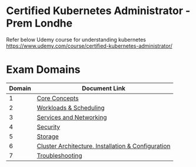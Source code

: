 # Certified Kubernetes Administrator - Prem Londhe

Refer below Udemy course for understanding kubernetes
https://www.udemy.com/course/certified-kubernetes-administrator/

# Exam Domains

| Domain | Document Link |
| ------ | ------ |
| 1 | [Core Concepts][PlDa] |
| 2 | [Workloads & Scheduling][PlDb] |
| 3 | [Services and Networking][PlDc] 
| 4 | [Security][PlDe] |
| 5 | [Storage][PlDf] |
| 6 | [Cluster Architecture, Installation & Configuration][PlDg] |
| 7 | [Troubleshooting][PlDi] |



   [PlDa]: <https://github.com/zealvora/certified-kubernetes-administrator/tree/master/Domain%201%20-%20Core%20Concepts>
   [PlDb]: <https://github.com/zealvora/certified-kubernetes-administrator/tree/master/Domain%202%20-%20Workloads%20%26%20Scheduling>
   [PlDc]: <https://github.com/zealvora/certified-kubernetes-administrator/tree/master/Domain%203%20-%20Services%20and%20Networking>
   [PlDe]: <https://github.com/zealvora/certified-kubernetes-administrator/tree/master/Domain%204%20-%20Security>
   [PlDf]: <https://github.com/zealvora/certified-kubernetes-administrator/tree/master/Domain%205%20-%20Storage>
   [PlDg]: <https://github.com/zealvora/certified-kubernetes-administrator/tree/master/Domain%206%20-%20Cluster%20Architecture%2C%20Installation%20%26%20Configuration>
   [PlDi]: <https://github.com/zealvora/certified-kubernetes-administrator/tree/master/Domain%207%20-%20Troubleshooting>
